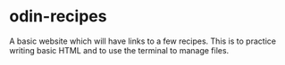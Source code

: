# odin-recipes
A basic website which will have links to a few recipes. This is to practice writing basic HTML and to use the terminal to manage files.